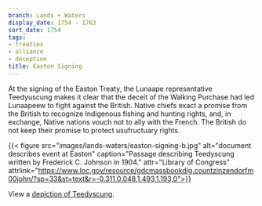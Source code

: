 ```yaml
---
branch: Lands + Waters
display_date: 1754 - 1763
sort_date: 1754
tags:
- treaties
- alliance
- deception
title: Easton Signing
---
```


At the signing of the Easton Treaty, the Lunaape representative Teedyuscung makes it clear that the deceit of the Walking Purchase had led Lunaapeew to fight against the British. Native chiefs exact a promise from the British to recognize Indigenous fishing and hunting rights, and, in exchange, Native nations vouch not to ally with the French. The British do not keep their promise to protect usufructuary rights.

{{< figure src="images/lands-waters/easton-signing-b.jpg" alt="document describes event at Easton" caption="Passage describing Teedyscung written by Frederick C. Johnson in 1904." attr="Library of Congress" attrlink="https://www.loc.gov/resource/gdcmassbookdig.countzinzendorfm00john/?sp=33&st=text&r=-0.311,0.048,1.493,1.193,0">}}

View a [depiction of Teedyscung](https://en.wikipedia.org/wiki/File:Teedyuscung.jpg#/media/File:Teedyuscung.jpg).
